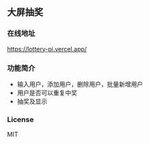## 大屏抽奖

### 在线地址
https://lottery-pi.vercel.app/
### 功能简介

- 输入用户，添加用户，删除用户，批量新增用户
- 用户是否可以重复中奖
- 抽奖及显示

### License

MIT
